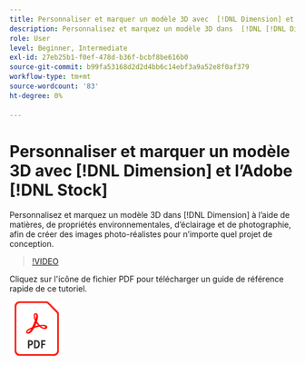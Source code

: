 ```yaml
---
title: Personnaliser et marquer un modèle 3D avec  [!DNL Dimension] et Adobe [!DNL Stock]
description: Personnalisez et marquez un modèle 3D dans  [!DNL [!DNL Dimension]] à l’aide de matières, de propriétés environnementales, d’éclairage et de photographie, pour créer des images photo-réalistes pour n’importe quel projet de conception.
role: User
level: Beginner, Intermediate
exl-id: 27eb25b1-f0ef-478d-b36f-bcbf8be616b0
source-git-commit: b99fa53168d2d2d4bb6c14ebf3a9a52e8f0af379
workflow-type: tm+mt
source-wordcount: '83'
ht-degree: 0%

---
```


# Personnaliser et marquer un modèle 3D avec [!DNL Dimension] et l’Adobe [!DNL Stock]

Personnalisez et marquez un modèle 3D dans [!DNL Dimension] à l’aide de matières, de propriétés environnementales, d’éclairage et de photographie, afin de créer des images photo-réalistes pour n’importe quel projet de conception.

>[!VIDEO](https://video.tv.adobe.com/v/331005?hidetitle=true)

Cliquez sur l&#39;icône de fichier PDF pour télécharger un guide de référence rapide de ce tutoriel.

[![Icône de fichier PDF](../assets/acrobat_PDF_96.png)](../quick-reference/SkiptheShootGettheShot.pdf)
